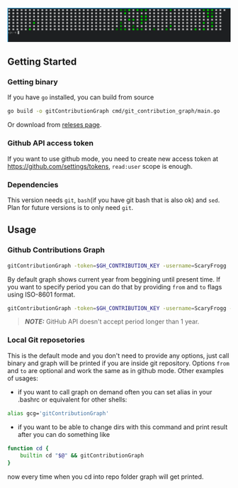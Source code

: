 ![screenshot](assets/product-screenshot.png)
## Getting Started

### Getting binary
If you have `go` installed, you can build from source
```sh
go build -o gitContributionGraph cmd/git_contribution_graph/main.go
```
Or download from [releses page](https://github.com/ScaryFrogg/git_contribution_graph/releases/).

### Github API access token
If you want to use github mode, you need to create new access token at https://github.com/settings/tokens, `read:user` scope is enough.

### Dependencies
This version needs `git`, `bash`(if you have git bash that is also ok) and `sed`. Plan for future versions is to only need `git`.

## Usage

### Github Contributions Graph
```sh
gitContributionGraph -token=$GH_CONTRIBUTION_KEY -username=ScaryFrogg
```
By default graph shows current year from beggining until present time. If you want to specify period you can do that by providing `from` and `to` flags using ISO-8601 format.
```sh
gitContributionGraph -token=$GH_CONTRIBUTION_KEY -username=ScaryFrogg -from=2023-01-01T00:00:00Z -to=2023-12-31T23:59:00Z 
```
> **_NOTE:_**  GitHub API doesn't accept period longer than 1 year.

### Local Git reposetories
This is the default mode and you don't need to provide any options, just call binary and graph will be printed if you are inside git repository.
Options `from` and `to` are optional and work the same as in github mode.
Other examples of usages:
- if you want to call graph on demand often you can set alias in your .bashrc or equivalent for other shells:
```bash
alias gcg='gitContributionGraph'
```
- if you want to be able to change dirs with this command and print result after you can do something like
```bash
function cd {
    builtin cd "$@" && gitContributionGraph
}
```
now every time when you cd into repo folder graph will get printed.
